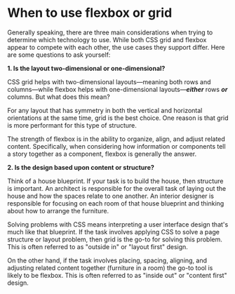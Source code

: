 # When to use flexbox or grid

Generally speaking, there are three main considerations when trying to determine which technology to use. While both CSS grid and flexbox appear to compete with each other, the use cases they support differ. Here are some questions to ask yourself:

**1. Is the layout two-dimensional or one-dimensional?**

CSS grid helps with two-dimensional layouts—meaning both rows and columns—while flexbox helps with one-dimensional layouts—**_either_** rows **_or_** columns. But what does this mean?

For any layout that has symmetry in both the vertical and horizontal orientations at the same time, grid is the best choice. One reason is that grid is more performant for this type of structure.

The strength of flexbox is in the ability to organize, align, and adjust related content. Specifically, when considering how information or components tell a story together as a component, flexbox is generally the answer.

**2. Is the design based upon content or structure?**

Think of a house blueprint. If your task is to build the house, then structure is important. An architect is responsible for the overall task of laying out the house and how the spaces relate to one another. An interior designer is responsible for focusing on each room of that house blueprint and thinking about how to arrange the furniture.

Solving problems with CSS means interpreting a user interface design that's much like that blueprint. If the task involves applying CSS to solve a page structure or layout problem, then grid is the go-to for solving this problem. This is often referred to as "outside in" or "layout first" design.

On the other hand, if the task involves placing, spacing, aligning, and adjusting related content together (furniture in a room) the go-to tool is likely to be flexbox. This is often referred to as "inside out" or "content first" design.